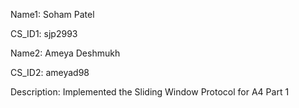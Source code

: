Name1: Soham Patel

CS_ID1: sjp2993

Name2: Ameya Deshmukh

CS_ID2: ameyad98

Description: Implemented the Sliding Window Protocol for A4 Part 1